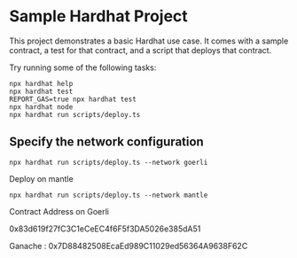 # Sample Hardhat Project

This project demonstrates a basic Hardhat use case. It comes with a sample contract, a test for that contract, and a script that deploys that contract.

Try running some of the following tasks:

```shell
npx hardhat help
npx hardhat test
REPORT_GAS=true npx hardhat test
npx hardhat node
npx hardhat run scripts/deploy.ts
```

## Specify the network configuration
```shell
npx hardhat run scripts/deploy.ts --network goerli
```

Deploy on mantle 

```shell
npx hardhat run scripts/deploy.ts --network mantle
```

Contract Address on Goerli

0x83d619f27fC3C1eCeEC4f6F5f3DA5026e385dA51

Ganache : 0x7D88482508EcaEd989C11029ed56364A9638F62C
